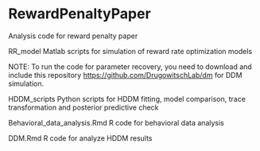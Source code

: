 # RewardPenaltyPaper
Analysis code for reward penalty paper

RR_model
  Matlab scripts for simulation of reward rate optimization models
  
  NOTE: To run the code for parameter recovery, you need to download and include this repository https://github.com/DrugowitschLab/dm for DDM simulation.

  
HDDM_scripts
  Python scripts for HDDM fitting, model comparison, trace transformation and posterior predictive check
  
Behavioral_data_analysis.Rmd
  R code for behavioral data analysis
  
DDM.Rmd
  R code for analyze HDDM results
  
